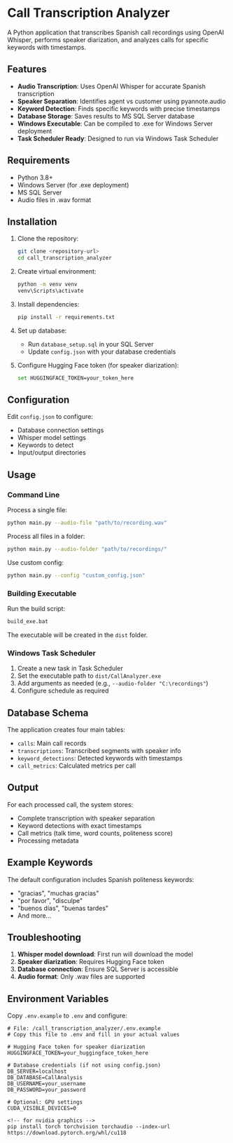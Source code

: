 # Call Transcription Analyzer

A Python application that transcribes Spanish call recordings using OpenAI Whisper, performs speaker diarization, and analyzes calls for specific keywords with timestamps.

## Features

- **Audio Transcription**: Uses OpenAI Whisper for accurate Spanish transcription
- **Speaker Separation**: Identifies agent vs customer using pyannote.audio
- **Keyword Detection**: Finds specific keywords with precise timestamps
- **Database Storage**: Saves results to MS SQL Server database
- **Windows Executable**: Can be compiled to .exe for Windows Server deployment
- **Task Scheduler Ready**: Designed to run via Windows Task Scheduler

## Requirements

- Python 3.8+
- Windows Server (for .exe deployment)
- MS SQL Server
- Audio files in .wav format

## Installation

1. Clone the repository:
   ```bash
   git clone <repository-url>
   cd call_transcription_analyzer
   ```

2. Create virtual environment:
   ```bash
   python -m venv venv
   venv\Scripts\activate
   ```

3. Install dependencies:
   ```bash
   pip install -r requirements.txt
   ```

4. Set up database:
   - Run `database_setup.sql` in your SQL Server
   - Update `config.json` with your database credentials

5. Configure Hugging Face token (for speaker diarization):
   ```bash
   set HUGGINGFACE_TOKEN=your_token_here
   ```

## Configuration

Edit `config.json` to configure:
- Database connection settings
- Whisper model settings
- Keywords to detect
- Input/output directories

## Usage

### Command Line

Process a single file:
```bash
python main.py --audio-file "path/to/recording.wav"
```

Process all files in a folder:
```bash
python main.py --audio-folder "path/to/recordings/"
```

Use custom config:
```bash
python main.py --config "custom_config.json"
```

### Building Executable

Run the build script:
```bash
build_exe.bat
```

The executable will be created in the `dist` folder.

### Windows Task Scheduler

1. Create a new task in Task Scheduler
2. Set the executable path to `dist/CallAnalyzer.exe`
3. Add arguments as needed (e.g., `--audio-folder "C:\recordings"`)
4. Configure schedule as required

## Database Schema

The application creates four main tables:
- `calls`: Main call records
- `transcriptions`: Transcribed segments with speaker info
- `keyword_detections`: Detected keywords with timestamps
- `call_metrics`: Calculated metrics per call

## Output

For each processed call, the system stores:
- Complete transcription with speaker separation
- Keyword detections with exact timestamps
- Call metrics (talk time, word counts, politeness score)
- Processing metadata

## Example Keywords

The default configuration includes Spanish politeness keywords:
- "gracias", "muchas gracias"
- "por favor", "disculpe"
- "buenos días", "buenas tardes"
- And more...

## Troubleshooting

1. **Whisper model download**: First run will download the model
2. **Speaker diarization**: Requires Hugging Face token
3. **Database connection**: Ensure SQL Server is accessible
4. **Audio format**: Only .wav files are supported

## Environment Variables

Copy `.env.example` to `.env` and configure:

```env
# File: /call_transcription_analyzer/.env.example
# Copy this file to .env and fill in your actual values

# Hugging Face token for speaker diarization
HUGGINGFACE_TOKEN=your_huggingface_token_here

# Database credentials (if not using config.json)
DB_SERVER=localhost
DB_DATABASE=CallAnalysis
DB_USERNAME=your_username
DB_PASSWORD=your_password

# Optional: GPU settings
CUDA_VISIBLE_DEVICES=0

<!-- for nvidia graphics -->
pip install torch torchvision torchaudio --index-url https://download.pytorch.org/whl/cu118
```

<!-- TODO 
track transcribed files so you dont transcribe them again
save transcriptions to db
run as script on windows or linux
let whisper transcribe to audio language, based on language of audio
clear chunks after transcription job completes
confirm that the diariation is correct...
 -->